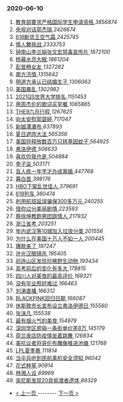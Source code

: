 ### 2020-06-10 
1. [ 教育部要求严格国际学生申请资格 ](https://s.weibo.com/weibo?q=%23%E6%95%99%E8%82%B2%E9%83%A8%E8%A6%81%E6%B1%82%E4%B8%A5%E6%A0%BC%E5%9B%BD%E9%99%85%E5%AD%A6%E7%94%9F%E7%94%B3%E8%AF%B7%E8%B5%84%E6%A0%BC%23&Refer=top) *3856874*
1. [ 央视对话郭杰瑞 ](https://s.weibo.com/weibo?q=%23%E5%A4%AE%E8%A7%86%E5%AF%B9%E8%AF%9D%E9%83%AD%E6%9D%B0%E7%91%9E%23&Refer=top) *2426674*
1. [ 618断货王空气霜 ](https://s.weibo.com/weibo?q=%23618%E6%96%AD%E8%B4%A7%E7%8E%8B%E7%A9%BA%E6%B0%94%E9%9C%9C%23&topic_ad=1&Refer=top) *2425745*
1. [ 情人舞挑战 ](https://s.weibo.com/weibo?q=%23%E6%83%85%E4%BA%BA%E8%88%9E%E6%8C%91%E6%88%98%23&Refer=top) *2333753*
1. [ 钟南山李兰娟张文宏禁毒宣传片 ](https://s.weibo.com/weibo?q=%23%E9%92%9F%E5%8D%97%E5%B1%B1%E6%9D%8E%E5%85%B0%E5%A8%9F%E5%BC%A0%E6%96%87%E5%AE%8F%E7%A6%81%E6%AF%92%E5%AE%A3%E4%BC%A0%E7%89%87%23&Refer=top) *1872100*
1. [ 杨幂水亮大眼 ](https://s.weibo.com/weibo?q=%23%E6%9D%A8%E5%B9%82%E6%B0%B4%E4%BA%AE%E5%A4%A7%E7%9C%BC%23&topic_ad=1&Refer=top) *1861204*
1. [ 彭昱畅女友 ](https://s.weibo.com/weibo?q=%E5%BD%AD%E6%98%B1%E7%95%85%E5%A5%B3%E5%8F%8B&Refer=top) *1327282*
1. [ 南方汛情 ](https://s.weibo.com/weibo?q=%E5%8D%97%E6%96%B9%E6%B1%9B%E6%83%85&Refer=top) *1315642*
1. [ 明道方承认已结婚生子 ](https://s.weibo.com/weibo?q=%E6%98%8E%E9%81%93%E6%96%B9%E6%89%BF%E8%AE%A4%E5%B7%B2%E7%BB%93%E5%A9%9A%E7%94%9F%E5%AD%90&Refer=top) *1306063*
1. [ 美国暴乱 ](https://s.weibo.com/weibo?q=%E7%BE%8E%E5%9B%BD%E6%9A%B4%E4%B9%B1&Refer=top) *1302982*
1. [ 2021QS世界大学排名 ](https://s.weibo.com/weibo?q=%232021QS%E4%B8%96%E7%95%8C%E5%A4%A7%E5%AD%A6%E6%8E%92%E5%90%8D%23&Refer=top) *1151453*
1. [ 用周杰伦的歌词买早餐 ](https://s.weibo.com/weibo?q=%23%E7%94%A8%E5%91%A8%E6%9D%B0%E4%BC%A6%E7%9A%84%E6%AD%8C%E8%AF%8D%E4%B9%B0%E6%97%A9%E9%A4%90%23&Refer=top) *1065865*
1. [ THE9六月行程 ](https://s.weibo.com/weibo?q=%23THE9%E5%85%AD%E6%9C%88%E8%A1%8C%E7%A8%8B%23&Refer=top) *1267625*
1. [ 向太安慰郭碧婷 ](https://s.weibo.com/weibo?q=%23%E5%90%91%E5%A4%AA%E5%AE%89%E6%85%B0%E9%83%AD%E7%A2%A7%E5%A9%B7%23&Refer=top) *717047*
1. [ 新娘潭瀑布 ](https://s.weibo.com/weibo?q=%23%E6%96%B0%E5%A8%98%E6%BD%AD%E7%80%91%E5%B8%83%23&Refer=top) *637893*
1. [ 夏日遮肉大法 ](https://s.weibo.com/weibo?q=%23%E5%A4%8F%E6%97%A5%E9%81%AE%E8%82%89%E5%A4%A7%E6%B3%95%23&Refer=top) *565356*
1. [ 美国将释放数百万只转基因蚊子 ](https://s.weibo.com/weibo?q=%E7%BE%8E%E5%9B%BD%E5%B0%86%E9%87%8A%E6%94%BE%E6%95%B0%E7%99%BE%E4%B8%87%E5%8F%AA%E8%BD%AC%E5%9F%BA%E5%9B%A0%E8%9A%8A%E5%AD%90&Refer=top) *564925*
1. [ 弗洛伊德 ](https://s.weibo.com/weibo?q=%E5%BC%97%E6%B4%9B%E4%BC%8A%E5%BE%B7&Refer=top) *506633*
1. [ 喜欢你我也是 ](https://s.weibo.com/weibo?q=%E5%96%9C%E6%AC%A2%E4%BD%A0%E6%88%91%E4%B9%9F%E6%98%AF&Refer=top) *504884*
1. [ 李子柒 ](https://s.weibo.com/weibo?q=%E6%9D%8E%E5%AD%90%E6%9F%92&Refer=top) *503171*
1. [ 盲人练一年字才办成离婚 ](https://s.weibo.com/weibo?q=%23%E7%9B%B2%E4%BA%BA%E7%BB%83%E4%B8%80%E5%B9%B4%E5%AD%97%E6%89%8D%E5%8A%9E%E6%88%90%E7%A6%BB%E5%A9%9A%23&Refer=top) *447768*
1. [ 暮白首 ](https://s.weibo.com/weibo?q=%E6%9A%AE%E7%99%BD%E9%A6%96&Refer=top) *398176*
1. [ HBO下架乱世佳人 ](https://s.weibo.com/weibo?q=%23HBO%E4%B8%8B%E6%9E%B6%E4%B9%B1%E4%B8%96%E4%BD%B3%E4%BA%BA%23&Refer=top) *379691*
1. [ 618列车 ](https://s.weibo.com/weibo?q=618%E5%88%97%E8%BD%A6&Refer=top) *360474*
1. [ 利用航班延误骗保300多万元 ](https://s.weibo.com/weibo?q=%23%E5%88%A9%E7%94%A8%E8%88%AA%E7%8F%AD%E5%BB%B6%E8%AF%AF%E9%AA%97%E4%BF%9D300%E5%A4%9A%E4%B8%87%E5%85%83%23&Refer=top) *240255*
1. [ 怪你过分美丽剧情 ](https://s.weibo.com/weibo?q=%E6%80%AA%E4%BD%A0%E8%BF%87%E5%88%86%E7%BE%8E%E4%B8%BD%E5%89%A7%E6%83%85&Refer=top) *223593*
1. [ 蔡徐坤教跑男团跳情人 ](https://s.weibo.com/weibo?q=%23%E8%94%A1%E5%BE%90%E5%9D%A4%E6%95%99%E8%B7%91%E7%94%B7%E5%9B%A2%E8%B7%B3%E6%83%85%E4%BA%BA%23&Refer=top) *217932*
1. [ 浙江省考 ](https://s.weibo.com/weibo?q=%23%E6%B5%99%E6%B1%9F%E7%9C%81%E8%80%83%23&Refer=top) *203251*
1. [ 年内武汉等10城加入垃圾分类 ](https://s.weibo.com/weibo?q=%E5%B9%B4%E5%86%85%E6%AD%A6%E6%B1%89%E7%AD%8910%E5%9F%8E%E5%8A%A0%E5%85%A5%E5%9E%83%E5%9C%BE%E5%88%86%E7%B1%BB&Refer=top) *201556*
1. [ 为什么在美国十万人不如一人 ](https://s.weibo.com/weibo?q=%23%E4%B8%BA%E4%BB%80%E4%B9%88%E5%9C%A8%E7%BE%8E%E5%9B%BD%E5%8D%81%E4%B8%87%E4%BA%BA%E4%B8%8D%E5%A6%82%E4%B8%80%E4%BA%BA%23&Refer=top) *200445*
1. [ 爆款来了 ](https://s.weibo.com/weibo?q=%E7%88%86%E6%AC%BE%E6%9D%A5%E4%BA%86&Refer=top) *197247*
1. [ 许光汉眼镜杀 ](https://s.weibo.com/weibo?q=%23%E8%AE%B8%E5%85%89%E6%B1%89%E7%9C%BC%E9%95%9C%E6%9D%80%23&Refer=top) *195405*
1. [ 祁连山区发现珍稀野生动物 ](https://s.weibo.com/weibo?q=%23%E7%A5%81%E8%BF%9E%E5%B1%B1%E5%8C%BA%E5%8F%91%E7%8E%B0%E7%8F%8D%E7%A8%80%E9%87%8E%E7%94%9F%E5%8A%A8%E7%89%A9%23&Refer=top) *193434*
1. [ 高考前后的变化有多大 ](https://s.weibo.com/weibo?q=%23%E9%AB%98%E8%80%83%E5%89%8D%E5%90%8E%E7%9A%84%E5%8F%98%E5%8C%96%E6%9C%89%E5%A4%9A%E5%A4%A7%23&Refer=top) *178815*
1. [ 四川人对美食的最高评价 ](https://s.weibo.com/weibo?q=%23%E5%9B%9B%E5%B7%9D%E4%BA%BA%E5%AF%B9%E7%BE%8E%E9%A3%9F%E7%9A%84%E6%9C%80%E9%AB%98%E8%AF%84%E4%BB%B7%23&Refer=top) *169321*
1. [ 没有毕业照好难过 ](https://s.weibo.com/weibo?q=%23%E6%B2%A1%E6%9C%89%E6%AF%95%E4%B8%9A%E7%85%A7%E5%A5%BD%E9%9A%BE%E8%BF%87%23&Refer=top) *166463*
1. [ 刘涛直播 ](https://s.weibo.com/weibo?q=%E5%88%98%E6%B6%9B%E7%9B%B4%E6%92%AD&Refer=top) *166312*
1. [ BLACKPINK回归日期 ](https://s.weibo.com/weibo?q=%23BLACKPINK%E5%9B%9E%E5%BD%92%E6%97%A5%E6%9C%9F%23&Refer=top) *166087*
1. [ 休斯敦市长宣布设立弗洛伊德日 ](https://s.weibo.com/weibo?q=%E4%BC%91%E6%96%AF%E6%95%A6%E5%B8%82%E9%95%BF%E5%AE%A3%E5%B8%83%E8%AE%BE%E7%AB%8B%E5%BC%97%E6%B4%9B%E4%BC%8A%E5%BE%B7%E6%97%A5&Refer=top) *155560*
1. [ 张沫凡 ](https://s.weibo.com/weibo?q=%E5%BC%A0%E6%B2%AB%E5%87%A1&Refer=top) *155538*
1. [ 最有烟火气的美食 ](https://s.weibo.com/weibo?q=%23%E6%9C%80%E6%9C%89%E7%83%9F%E7%81%AB%E6%B0%94%E7%9A%84%E7%BE%8E%E9%A3%9F%23&Refer=top) *154979*
1. [ 深圳学区房隔一条街单价差8万 ](https://s.weibo.com/weibo?q=%23%E6%B7%B1%E5%9C%B3%E5%AD%A6%E5%8C%BA%E6%88%BF%E9%9A%94%E4%B8%80%E6%9D%A1%E8%A1%97%E5%8D%95%E4%BB%B7%E5%B7%AE8%E4%B8%87%23&Refer=top) *145179*
1. [ 荷兰夜店防疫情坐着跳舞 ](https://s.weibo.com/weibo?q=%E8%8D%B7%E5%85%B0%E5%A4%9C%E5%BA%97%E9%98%B2%E7%96%AB%E6%83%85%E5%9D%90%E7%9D%80%E8%B7%B3%E8%88%9E&Refer=top) *126834*
1. [ 美抗议者将哥伦布雕像推进池塘 ](https://s.weibo.com/weibo?q=%E7%BE%8E%E6%8A%97%E8%AE%AE%E8%80%85%E5%B0%86%E5%93%A5%E4%BC%A6%E5%B8%83%E9%9B%95%E5%83%8F%E6%8E%A8%E8%BF%9B%E6%B1%A0%E5%A1%98&Refer=top) *121768*
1. [ LPL夏季赛 ](https://s.weibo.com/weibo?q=%23LPL%E5%A4%8F%E5%AD%A3%E8%B5%9B%23&Refer=top) *111814*
1. [ 当伞兵听到民航乘机安全须知 ](https://s.weibo.com/weibo?q=%23%E5%BD%93%E4%BC%9E%E5%85%B5%E5%90%AC%E5%88%B0%E6%B0%91%E8%88%AA%E4%B9%98%E6%9C%BA%E5%AE%89%E5%85%A8%E9%A1%BB%E7%9F%A5%23&Refer=top) *96042*
1. [ 花式种草 ](https://s.weibo.com/weibo?q=%E8%8A%B1%E5%BC%8F%E7%A7%8D%E8%8D%89&Refer=top) *90914*
1. [ 林湘人设 ](https://s.weibo.com/weibo?q=%23%E6%9E%97%E6%B9%98%E4%BA%BA%E8%AE%BE%23&Refer=top) *89969*
1. [ 突尼斯发现20具偷渡者遗体 ](https://s.weibo.com/weibo?q=%E7%AA%81%E5%B0%BC%E6%96%AF%E5%8F%91%E7%8E%B020%E5%85%B7%E5%81%B7%E6%B8%A1%E8%80%85%E9%81%97%E4%BD%93&Refer=top) *89329* 

- [ < 上一页 ](https://github.com/able8/weibo-hot-record/blob/master/2020-06-09.md) -------- [ 下一页 > ](https://github.com/able8/weibo-hot-record/blob/master/2020-06-11.md)